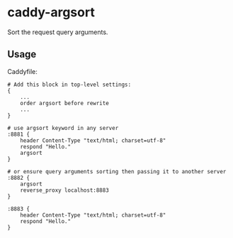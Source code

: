 # caddy-argsort

Sort the request query arguments.

## Usage

Caddyfile:

```caddyfile
# Add this block in top-level settings:
{
    ...
    order argsort before rewrite
    ...
}

# use argsort keyword in any server
:8881 {
    header Content-Type "text/html; charset=utf-8"
    respond "Hello."
    argsort
}

# or ensure query arguments sorting then passing it to another server
:8882 {
    argsort
    reverse_proxy localhost:8883
}

:8883 {
    header Content-Type "text/html; charset=utf-8"
    respond "Hello."
}
```
